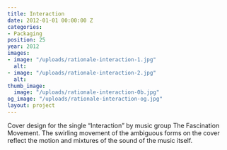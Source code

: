 ```yaml
---
title: Interaction
date: 2012-01-01 00:00:00 Z
categories:
- Packaging
position: 25
year: 2012
images:
- image: "/uploads/rationale-interaction-1.jpg"
  alt: 
- image: "/uploads/rationale-interaction-2.jpg"
  alt: 
thumb_image:
  image: "/uploads/rationale-interaction-0b.jpg"
og_image: "/uploads/rationale-interaction-og.jpg"
layout: project
---
```


Cover design for the single “Interaction” by music group The Fascination Movement. The swirling movement of the ambiguous forms on the cover reflect the motion and mixtures of the sound of the music itself.
